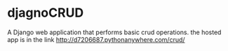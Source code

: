 # djagnoCRUD
A Django web application that performs basic crud operations. 
the hosted app is in the link http://d7206687.pythonanywhere.com/crud/

